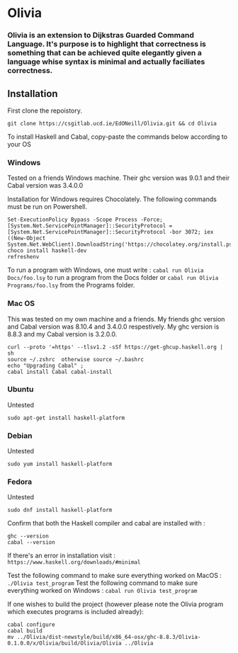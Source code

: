 # Olivia
### Olivia is an extension to Dijkstras Guarded Command Language. It's purpose is to highlight that correctness is something that can be achieved quite elegantly given a language whise syntax is minimal and actually faciliates correctness.

## Installation
First clone the repoistory.
```
git clone https://csgitlab.ucd.ie/EdONeill/Olivia.git && cd Olivia
```
To install Haskell and Cabal, copy-paste the commands below according to your OS

### Windows
Tested on a friends Windows machine. Their ghc version was 9.0.1 and their Cabal version was 3.4.0.0

Installation for Windows requires Chocolately. The following commands must be run on Powershell.
```
Set-ExecutionPolicy Bypass -Scope Process -Force; [System.Net.ServicePointManager]::SecurityProtocol = [System.Net.ServicePointManager]::SecurityProtocol -bor 3072; iex ((New-Object System.Net.WebClient).DownloadString('https://chocolatey.org/install.ps1'))
choco install haskell-dev
refreshenv
```
To run a program with Windows, one must write : `cabal run Olivia Docs/foo.lsy` to run a program from the Docs folder or `cabal run Olivia Programs/foo.lsy` from the Programs folder.

### Mac OS
This was tested on my own machine and a friends. My friends ghc version and Cabal version was 8.10.4 and 3.4.0.0 respestively. My ghc version is 8.8.3 and my Cabal version is 3.2.0.0.
```
curl --proto '=https' --tlsv1.2 -sSf https://get-ghcup.haskell.org | sh
source ~/.zshrc  otherwise source ~/.bashrc
echo "Upgrading Cabal" ;
cabal install Cabal cabal-install
```

### Ubuntu
Untested
```
sudo apt-get install haskell-platform
```

### Debian
Untested
```
sudo yum install haskell-platform
```

### Fedora
Untested
```
sudo dnf install haskell-platform
```

Confirm that both the Haskell compiler and cabal are installed with :
```
ghc --version
cabal --version
```

If there's an error in installation visit : `https://www.haskell.org/downloads/#minimal`

Test the following command to make sure everything worked on MacOS : ``` ./Olivia test_program ```
Test the following command to make sure everything worked on Windows : ``` cabal run Olivia test_program ```

If one wishes to build the project (however please note the Olivia program which executes programs is included already):
```
cabal configure
cabal build
mv ../Olivia/dist-newstyle/build/x86_64-osx/ghc-8.8.3/Olivia-0.1.0.0/x/Olivia/build/Olivia/Olivia ../Olivia
```

